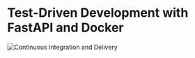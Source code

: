 # Test-Driven Development with FastAPI and Docker

![Continuous Integration and Delivery](https://github.com/hyeseong-dev/fastapi-tdd-docker/workflows/Continuous%20Integration%20and%20Delivery/badge.svg?branch=main)